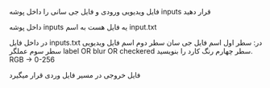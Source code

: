 فایل ویدیویی ورودی و فایل جی سانی را داخل پوشه inputs قرار دهید

داخل پوشه  inputs یه فایل هست به اسم input.txt

در داخل فایل   inputs.txt در:
	سطر اول اسم فایل جی سان
    	سطر دوم اسم فایل ویدیویی
 	سطر سوم عملگر   label OR blur OR checkered
 	سطر چهارم رنگ کارد را بنویسید. RGB -> 0-256

فایل خروجی در مسیر فایل وردی قرار میگیرد
